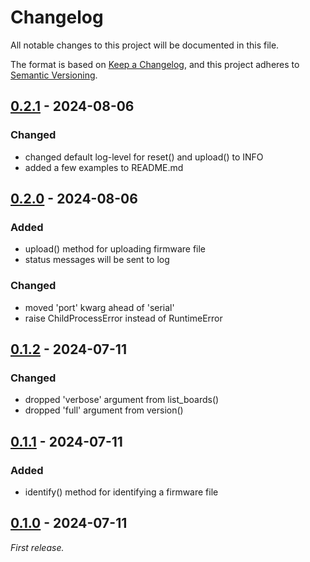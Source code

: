 # Changelog

All notable changes to this project will be documented in this file.

The format is based on [Keep a Changelog](https://keepachangelog.com/en/1.1.0/),
and this project adheres to [Semantic Versioning](https://semver.org/spec/v2.0.0.html).

## [0.2.1] - 2024-08-06

### Changed

- changed default log-level for reset() and upload() to INFO
- added a few examples to README.md

## [0.2.0] - 2024-08-06

### Added

- upload() method for uploading firmware file
- status messages will be sent to log

### Changed

- moved 'port' kwarg ahead of 'serial'
- raise ChildProcessError instead of RuntimeError

## [0.1.2] - 2024-07-11

### Changed

- dropped 'verbose' argument from list_boards()
- dropped 'full' argument from version()

## [0.1.1] - 2024-07-11

### Added

- identify() method for identifying a firmware file

## [0.1.0] - 2024-07-11

_First release._


[0.2.1]: https://github.com/int-brain-lab/tycmd-wrapper/releases/tag/v0.2.1
[0.2.0]: https://github.com/int-brain-lab/tycmd-wrapper/releases/tag/v0.2.0
[0.1.2]: https://github.com/int-brain-lab/tycmd-wrapper/releases/tag/v0.1.2
[0.1.1]: https://github.com/int-brain-lab/tycmd-wrapper/releases/tag/v0.1.1
[0.1.0]: https://github.com/int-brain-lab/tycmd-wrapper/releases/tag/v0.1.0
